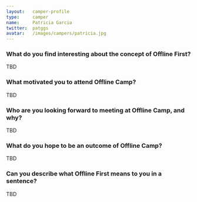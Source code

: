 ```yaml
---
layout:   camper-profile
type:     camper
name:     Patricia Garcia
twitter:  patggs
avatar:   /images/campers/patricia.jpg
---
```


### What do you find interesting about the concept of Offline First?

TBD

### What motivated you to attend Offline Camp?

TBD

### Who are you looking forward to meeting at Offline Camp, and why?

TBD

### What do you hope to be an outcome of Offline Camp?

TBD

### Can you describe what Offline First means to you in a sentence?

TBD
